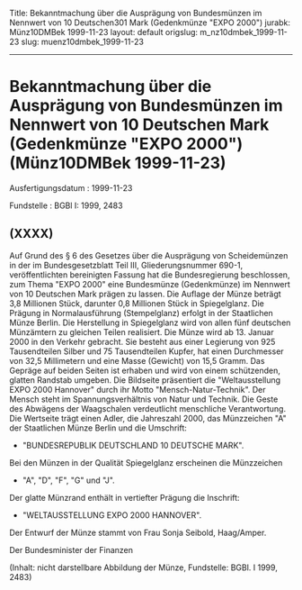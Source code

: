Title: Bekanntmachung über die Ausprägung von Bundesmünzen im Nennwert von 10 Deutschen301
  Mark (Gedenkmünze "EXPO 2000")
jurabk: Münz10DMBek 1999-11-23
layout: default
origslug: m_nz10dmbek_1999-11-23
slug: muenz10dmbek_1999-11-23

---

# Bekanntmachung über die Ausprägung von Bundesmünzen im Nennwert von 10 Deutschen Mark (Gedenkmünze "EXPO 2000") (Münz10DMBek 1999-11-23)

Ausfertigungsdatum
:   1999-11-23

Fundstelle
:   BGBl I: 1999, 2483



## (XXXX)

Auf Grund des § 6 des Gesetzes über die Ausprägung von Scheidemünzen
in der im Bundesgesetzblatt Teil III, Gliederungsnummer 690-1,
veröffentlichten bereinigten Fassung hat die Bundesregierung
beschlossen, zum Thema "EXPO 2000" eine Bundesmünze (Gedenkmünze) im
Nennwert von 10 Deutschen Mark prägen zu lassen.
Die Auflage der Münze beträgt 3,8 Millionen Stück, darunter 0,8
Millionen Stück in Spiegelglanz. Die Prägung in Normalausführung
(Stempelglanz) erfolgt in der Staatlichen Münze Berlin. Die
Herstellung in Spiegelglanz wird von allen fünf deutschen Münzämtern
zu gleichen Teilen realisiert. Die Münze wird ab 13. Januar 2000 in
den Verkehr gebracht. Sie besteht aus einer Legierung von 925
Tausendteilen Silber und 75 Tausendteilen Kupfer, hat einen
Durchmesser von 32,5 Millimetern und eine Masse (Gewicht) von 15,5
Gramm. Das Gepräge auf beiden Seiten ist erhaben und wird von einem
schützenden, glatten Randstab umgeben.
Die Bildseite präsentiert die "Weltausstellung EXPO 2000 Hannover"
durch ihr Motto "Mensch-Natur-Technik".
Der Mensch steht im Spannungsverhältnis von Natur und Technik. Die
Geste des Abwägens der Waagschalen verdeutlicht menschliche
Verantwortung.
Die Wertseite trägt einen Adler, die Jahreszahl 2000, das Münzzeichen
"A" der Staatlichen Münze Berlin und die Umschrift:

*
    "BUNDESREPUBLIK DEUTSCHLAND 10 DEUTSCHE MARK".






Bei den Münzen in der Qualität Spiegelglanz erscheinen die Münzzeichen

*   "A", "D", "F", "G" und "J".



Der glatte Münzrand enthält in vertiefter Prägung die Inschrift:

*   "WELTAUSSTELLUNG EXPO 2000 HANNOVER".



Der Entwurf der Münze stammt von Frau Sonja Seibold, Haag/Amper.

Der Bundesminister der Finanzen

(Inhalt: nicht darstellbare Abbildung der Münze,
Fundstelle: BGBl. I 1999, 2483)

